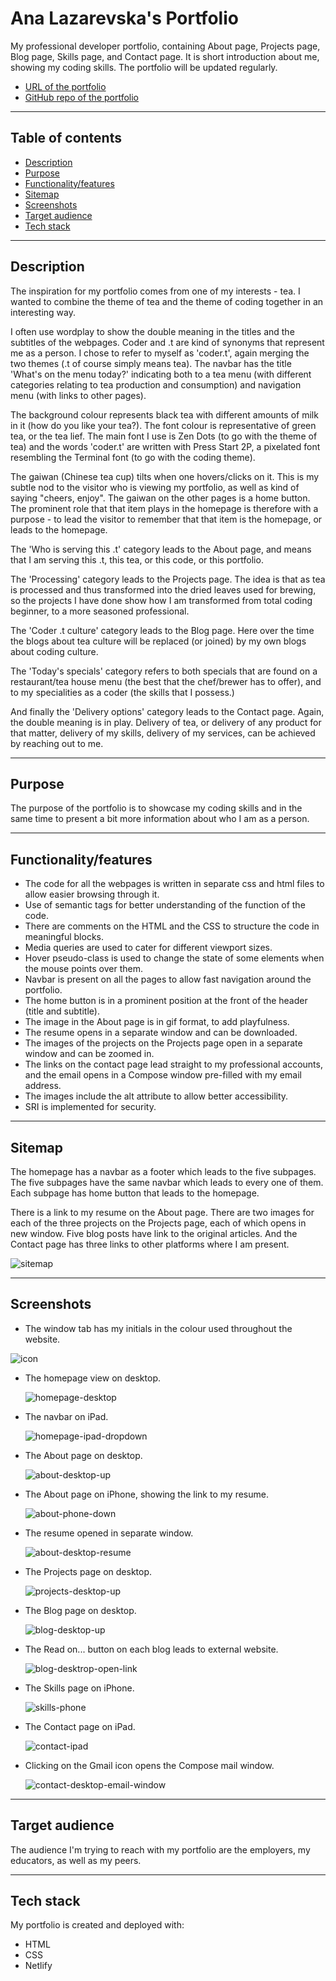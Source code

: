 # Ana Lazarevska's Portfolio

My professional developer portfolio, containing About page, Projects page, Blog page, Skills page, and Contact page. It is short introduction about me, showing my coding skills. The portfolio will be updated regularly.

- [URL of the portfolio](https://ana-lazarevska-portfolio.netlify.app/)
- [GitHub repo of the portfolio](https://github.com/aplazarevska/my-portfolio)

---

## Table of contents

- [Description](##description)
- [Purpose](##purpose)
- [Functionality/features](##functionality/features)
- [Sitemap](##sitemap)
- [Screenshots](##screenshots)
- [Target audience](##target-audience)
- [Tech stack](##tech-stack)

---

## Description

The inspiration for my portfolio comes from one of my interests - tea. I wanted to combine the theme of tea and the theme of coding together in an interesting way. 

I often use wordplay to show the double meaning in the titles and the subtitles of the webpages. Coder and .t are kind of synonyms that represent me as a person. I chose to refer to myself as 'coder.t', again merging the two themes (.t of course simply means tea). The navbar has the title 'What's on the menu today?' indicating both to a tea menu (with different categories relating to tea production and consumption) and navigation menu (with links to other pages). 

The background colour represents black tea with different amounts of milk in it (how do you like your tea?). The font colour is representative of green tea, or the tea lief. The main font I use is Zen Dots (to go with the theme of tea) and the words 'coder.t' are written with Press Start 2P, a pixelated font resembling the Terminal font (to go with the coding theme). 

The gaiwan (Chinese tea cup) tilts when one hovers/clicks on it. This is my subtle nod to the visitor who is viewing my portfolio, as well as kind of saying "cheers, enjoy". The gaiwan on the other pages is a home button. The prominent role that that item plays in the homepage is therefore with a purpose - to lead the visitor to remember that that item is the homepage, or leads to the homepage. 

The 'Who is serving this .t' category leads to the About page, and means that I am serving this .t, this tea, or this code, or this portfolio. 

The 'Processing' category leads to the Projects page. The idea is that as tea is processed and thus transformed into the dried leaves used for brewing, so the projects I have done show how I am transformed from total coding beginner, to a more seasoned professional. 

The 'Coder .t culture' category leads to the Blog page. Here over the time the blogs about tea culture will be replaced (or joined) by my own blogs about coding culture. 

The 'Today's specials' category refers to both specials that are found on a restaurant/tea house menu (the best that the chef/brewer has to offer), and to my specialities as a coder (the skills that I possess.)

And finally the 'Delivery options' category leads to the Contact page. Again, the double meaning is in play. Delivery of tea, or delivery of any product for that matter, delivery of my skills, delivery of my services, can be achieved by reaching out to me. 

---

## Purpose

The purpose of the portfolio is to showcase my coding skills and in the same time to present a bit more information about who I am as a person. 

---

## Functionality/features

- The code for all the webpages is written in separate css and html files to allow easier browsing through it.
- Use of semantic tags for better understanding of the function of the code.
- There are comments on the HTML and the CSS to structure the code in meaningful blocks.
- Media queries are used to cater for different viewport sizes. 
- Hover pseudo-class is used to change the state of some elements when the mouse points over them. 
- Navbar is present on all the pages to allow fast navigation around the portfolio. 
- The home button is in a prominent position at the front of the header (title and subtitle).
- The image in the About page is in gif format, to add playfulness. 
- The resume opens in a separate window and can be downloaded. 
- The images of the projects on the Projects page open in a separate window and can be zoomed in. 
- The links on the contact page lead straight to my professional accounts, and the email opens in a Compose window pre-filled with my email address. 
- The images include the alt attribute to allow better accessibility.
- SRI is implemented for security.

---

## Sitemap

The homepage has a navbar as a footer which leads to the five subpages. The five subpages have the same navbar which leads to every one of them. Each subpage has home button that leads to the homepage. 

There is a link to my resume on the About page. There are two images for each of the three projects on the Projects page, each of which opens in new window. Five blog posts have link to the original articles. And the Contact page has three links to other platforms where I am present. 

![sitemap](./docs/sitemap.jpg)

---

## Screenshots

- The window tab has my initials in the colour used throughout the website. 

![icon](./docs/icon.png)

- The homepage view on desktop.

  ![homepage-desktop](./docs/homepage-desktop.png)

- The navbar on iPad.

  ![homepage-ipad-dropdown](./docs/homepage-ipad-dropdown.png)

- The About page on desktop.

  ![about-desktop-up](./docs/about-desktop-up.png)

- The About page on iPhone, showing the link to my resume.

  ![about-phone-down](./docs/about-phone-down.png)

- The resume opened in separate window. 

  ![about-desktop-resume](./docs/about-desktop-resume.png)

- The Projects page on desktop.

  ![projects-desktop-up](./docs/projects-desktop-up.png)

- The Blog page on desktop.

  ![blog-desktop-up](./docs/blog-desktop-up.png)

- The Read on... button on each blog leads to external website.

  ![blog-desktrop-open-link](./docs/blog-desktrop-open-link.png)

- The Skills page on iPhone.

  ![skills-phone](./docs/skills-phone.png)

- The Contact page on iPad.

  ![contact-ipad](./docs/contact-ipad.png)

- Clicking on the Gmail icon opens the Compose mail window. 

  ![contact-desktop-email-window](./docs/contact-desktop-email-window.png)

---

## Target audience

The audience I'm trying to reach with my portfolio are the employers, my educators, as well as my peers. 

---

## Tech stack

My portfolio is created and deployed with:

- HTML
- CSS
- Netlify